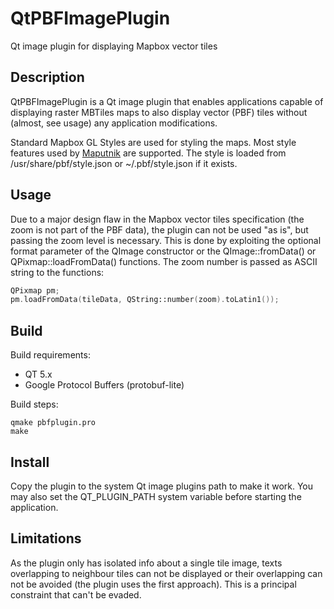 # QtPBFImagePlugin
Qt image plugin for displaying Mapbox vector tiles

## Description
QtPBFImagePlugin is a Qt image plugin that enables applications capable of
displaying raster MBTiles maps to also display vector (PBF) tiles without
(almost, see usage) any application modifications.

Standard Mapbox GL Styles are used for styling the maps. Most style features
used by [Maputnik](http://editor.openmaptiles.org) are supported. The style
is loaded from /usr/share/pbf/style.json or ~/.pbf/style.json if it exists.

## Usage
Due to a major design flaw in the Mapbox vector tiles specification (the zoom
is not part of the PBF data), the plugin can not be used "as is", but passing
the zoom level is necessary. This is done by exploiting the optional format
parameter of the QImage constructor or the QImage::fromData() or
QPixmap::loadFromData() functions. The zoom number is passed as ASCII string
to the functions:
```cpp
QPixmap pm;
pm.loadFromData(tileData, QString::number(zoom).toLatin1());
```

## Build
Build requirements:
* QT 5.x
* Google Protocol Buffers (protobuf-lite)

Build steps:
```shell
qmake pbfplugin.pro
make
```

## Install
Copy the plugin to the system Qt image plugins path to make it work. You may
also set the QT_PLUGIN_PATH system variable before starting the application.

## Limitations
As the plugin only has isolated info about a single tile image, texts
overlapping to neighbour tiles can not be displayed or their overlapping can
not be avoided (the plugin uses the first approach). This is a principal
constraint that can't be evaded.
